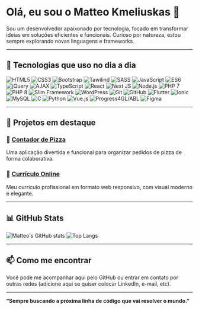 # Olá, eu sou o Matteo Kmeliuskas 👋

Sou um desenvolvedor apaixonado por tecnologia, focado em transformar ideias em soluções eficientes e funcionais. Curioso por natureza, estou sempre explorando novas linguagens e frameworks.

---

## 🧠 Tecnologias que uso no dia a dia

![HTML5](https://img.shields.io/badge/HTML5-E34F26?style=flat&logo=html5&logoColor=white)
![CSS3](https://img.shields.io/badge/CSS3-1572B6?style=flat&logo=css&logoColor=white)
![Bootstrap](https://img.shields.io/badge/-Bootstrap-7952B3?style=flat&logo=bootstrap&logoColor=white)
![Tawilind](https://img.shields.io/badge/Tailwind_CSS-38B2AC?style=flat&logo=tailwind-css&logoColor=white)
![SASS](https://img.shields.io/badge/-SASS-CC6699?style=flat&logo=sass&logoColor=white)
![JavaScript](https://img.shields.io/badge/-JavaScript-F7DF1E?style=flat&logo=javascript&logoColor=black)
![ES6](https://img.shields.io/badge/-ES6-F7DF1E?style=flat&logo=javascript&logoColor=black)
![jQuery](https://img.shields.io/badge/-jQuery-0769AD?style=flat&logo=jquery&logoColor=white)
![AJAX](https://img.shields.io/badge/AJAX-0D6EFD?style=flat&logo=jquery&logoColor=white)
![TypeScript](https://img.shields.io/badge/TypeScript-3178C6?style=flat&logo=typescript&logoColor=white)
![React](https://img.shields.io/badge/React.js-61DAFB?style=flat&logo=react&logoColor=black)
![Next JS](https://img.shields.io/badge/Next.js-000000?style=flat&logo=next.js&logoColor=white)
![Node.js](https://img.shields.io/badge/Node.js-339933?style=flat&logo=nodedotjs&logoColor=white)
![PHP 7](https://img.shields.io/badge/PHP_7-777BB4?style=flat&logo=php&logoColor=white)
![PHP 8](https://img.shields.io/badge/PHP_8-8892BF?style=flat&logo=php&logoColor=white)
![Slim Framework](https://img.shields.io/badge/Slim_Framework-74C043?style=flat&logo=&logoColor=white)
![WordPress](https://img.shields.io/badge/WordPress-21759B?style=flat&logo=wordpress&logoColor=white)
![Git](https://img.shields.io/badge/Git-F05032?style=flat&logo=git&logoColor=white)
![GitHub](https://img.shields.io/badge/GitHub-181717?style=flat&logo=github&logoColor=white)
![Flutter](https://img.shields.io/badge/-Flutter-02569B?style=flat&logo=flutter&logoColor=white)
![Ionic](https://img.shields.io/badge/-Ionic-3880FF?style=flat&logo=ionic&logoColor=white)
![MySQL](https://img.shields.io/badge/-MySQL-4479A1?style=flat&logo=mysql&logoColor=white)
![C](https://img.shields.io/badge/-C-00599C?style=flat&logo=c&logoColor=white)
![Python](https://img.shields.io/badge/-Python-3776AB?style=flat&logo=python&logoColor=white)
![Vue.js](https://img.shields.io/badge/-Vue.js-4FC08D?style=flat&logo=vue.js&logoColor=white)
![Progress4GL/ABL](https://img.shields.io/badge/-Progress4GL/ABL-0085CA?style=flat)
![Figma](https://img.shields.io/badge/Figma-F24E1E?style=flat&logo=figma&logoColor=white)




---

## 🚀 Projetos em destaque

### 🍕 [Contador de Pizza](https://kmeliuskas.github.io/Contador_de_Pizza_Online/)
Uma aplicação divertida e funcional para organizar pedidos de pizza de forma colaborativa.

### 📄 [Currículo Online](https://kmeliuskas.github.io/matteocurriculo.github.io/)
Meu currículo profissional em formato web responsivo, com visual moderno e elegante.

---

## 📊 GitHub Stats

![Matteo's GitHub stats](https://github-readme-stats.vercel.app/api?username=Kmeliuskas&show_icons=true&theme=tokyonight)
![Top Langs](https://github-readme-stats.vercel.app/api/top-langs/?username=Kmeliuskas&layout=compact&theme=tokyonight)

---

## 📫 Como me encontrar

Você pode me acompanhar aqui pelo GitHub ou entrar em contato por outras redes (adicione aqui se quiser colocar LinkedIn, e-mail, etc).

---

**“Sempre buscando a próxima linha de código que vai resolver o mundo.”**
